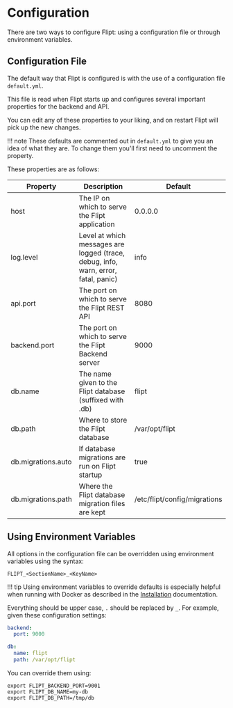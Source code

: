# Configuration

There are two ways to configure Flipt: using a configuration file or through environment variables.

## Configuration File

The default way that Flipt is configured is with the use of a configuration file `default.yml`.

This file is read when Flipt starts up and configures several important properties for the backend and API.

You can edit any of these properties to your liking, and on restart Flipt will pick up the new changes.

!!! note
    These defaults are commented out in `default.yml` to give you an idea of what they are. To change them you'll first need to uncomment the property.

These properties are as follows:

| Property | Description | Default |
|---|---|---|
| host | The IP on which to serve the Flipt application | 0.0.0.0 |
| log.level | Level at which messages are logged (trace, debug, info, warn, error, fatal, panic) | info |
| api.port | The port on which to serve the Flipt REST API | 8080 |
| backend.port | The port on which to serve the Flipt Backend server | 9000 |
| db.name | The name given to the Flipt database (suffixed with .db) | flipt |
| db.path | Where to store the Flipt database | /var/opt/flipt |
| db.migrations.auto | If database migrations are run on Flipt startup | true |
| db.migrations.path | Where the Flipt database migration files are kept | /etc/flipt/config/migrations |

## Using Environment Variables

All options in the configuration file can be overridden using environment variables using the syntax:

```shell
FLIPT_<SectionName>_<KeyName>
```

!!! tip
    Using environment variables to override defaults is especially helpful when running with Docker as described in the [Installation](installation.md) documentation.

Everything should be upper case, `.` should be replaced by `_`. For example, given these configuration settings:

```yaml
backend:
  port: 9000

db:
  name: flipt
  path: /var/opt/flipt
```

You can override them using:

```shell
export FLIPT_BACKEND_PORT=9001
export FLIPT_DB_NAME=my-db
export FLIPT_DB_PATH=/tmp/db
```
